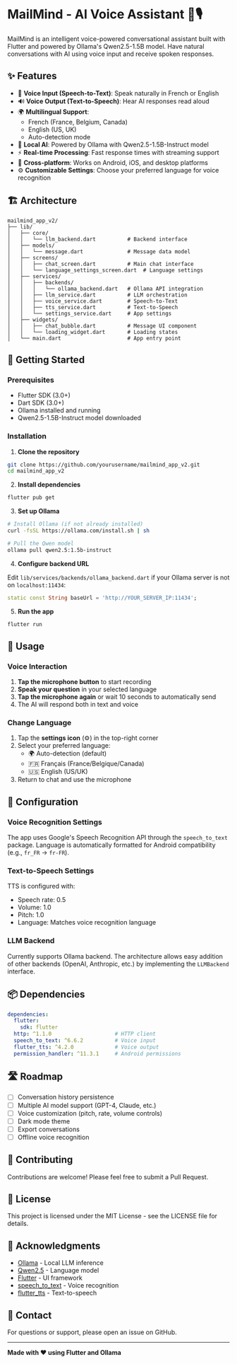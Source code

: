 # MailMind - AI Voice Assistant 🤖🎙️

MailMind is an intelligent voice-powered conversational assistant built with Flutter and powered by Ollama's Qwen2.5-1.5B model. Have natural conversations with AI using voice input and receive spoken responses.

## ✨ Features

- 🎤 **Voice Input (Speech-to-Text)**: Speak naturally in French or English
- 🔊 **Voice Output (Text-to-Speech)**: Hear AI responses read aloud
- 🌍 **Multilingual Support**:
  - French (France, Belgium, Canada)
  - English (US, UK)
  - Auto-detection mode
- 🧠 **Local AI**: Powered by Ollama with Qwen2.5-1.5B-Instruct model
- ⚡ **Real-time Processing**: Fast response times with streaming support
- 📱 **Cross-platform**: Works on Android, iOS, and desktop platforms
- ⚙️ **Customizable Settings**: Choose your preferred language for voice recognition

## 🏗️ Architecture

```
mailmind_app_v2/
├── lib/
│   ├── core/
│   │   └── llm_backend.dart          # Backend interface
│   ├── models/
│   │   └── message.dart              # Message data model
│   ├── screens/
│   │   ├── chat_screen.dart          # Main chat interface
│   │   └── language_settings_screen.dart  # Language settings
│   ├── services/
│   │   ├── backends/
│   │   │   └── ollama_backend.dart   # Ollama API integration
│   │   ├── llm_service.dart          # LLM orchestration
│   │   ├── voice_service.dart        # Speech-to-Text
│   │   ├── tts_service.dart          # Text-to-Speech
│   │   └── settings_service.dart     # App settings
│   ├── widgets/
│   │   ├── chat_bubble.dart          # Message UI component
│   │   └── loading_widget.dart       # Loading states
│   └── main.dart                     # App entry point
```

## 🚀 Getting Started

### Prerequisites

- Flutter SDK (3.0+)
- Dart SDK (3.0+)
- Ollama installed and running
- Qwen2.5-1.5B-Instruct model downloaded

### Installation

1. **Clone the repository**
```bash
git clone https://github.com/yourusername/mailmind_app_v2.git
cd mailmind_app_v2
```

2. **Install dependencies**
```bash
flutter pub get
```

3. **Set up Ollama**
```bash
# Install Ollama (if not already installed)
curl -fsSL https://ollama.com/install.sh | sh

# Pull the Qwen model
ollama pull qwen2.5:1.5b-instruct
```

4. **Configure backend URL**

Edit `lib/services/backends/ollama_backend.dart` if your Ollama server is not on `localhost:11434`:
```dart
static const String baseUrl = 'http://YOUR_SERVER_IP:11434';
```

5. **Run the app**
```bash
flutter run
```

## 📱 Usage

### Voice Interaction

1. **Tap the microphone button** to start recording
2. **Speak your question** in your selected language
3. **Tap the microphone again** or wait 10 seconds to automatically send
4. The AI will respond both in text and voice

### Change Language

1. Tap the **settings icon** (⚙️) in the top-right corner
2. Select your preferred language:
   - 🌍 Auto-detection (default)
   - 🇫🇷 Français (France/Belgique/Canada)
   - 🇺🇸 English (US/UK)
3. Return to chat and use the microphone

## 🔧 Configuration

### Voice Recognition Settings

The app uses Google's Speech Recognition API through the `speech_to_text` package. Language is automatically formatted for Android compatibility (e.g., `fr_FR` → `fr-FR`).

### Text-to-Speech Settings

TTS is configured with:
- Speech rate: 0.5
- Volume: 1.0
- Pitch: 1.0
- Language: Matches voice recognition language

### LLM Backend

Currently supports Ollama backend. The architecture allows easy addition of other backends (OpenAI, Anthropic, etc.) by implementing the `LLMBackend` interface.

## 📦 Dependencies

```yaml
dependencies:
  flutter:
    sdk: flutter
  http: ^1.1.0                    # HTTP client
  speech_to_text: ^6.6.2          # Voice input
  flutter_tts: ^4.2.0             # Voice output
  permission_handler: ^11.3.1     # Android permissions
```

## 🛣️ Roadmap

- [ ] Conversation history persistence
- [ ] Multiple AI model support (GPT-4, Claude, etc.)
- [ ] Voice customization (pitch, rate, volume controls)
- [ ] Dark mode theme
- [ ] Export conversations
- [ ] Offline voice recognition

## 🤝 Contributing

Contributions are welcome! Please feel free to submit a Pull Request.

## 📄 License

This project is licensed under the MIT License - see the LICENSE file for details.

## 🙏 Acknowledgments

- [Ollama](https://ollama.com/) - Local LLM inference
- [Qwen2.5](https://qwenlm.github.io/) - Language model
- [Flutter](https://flutter.dev/) - UI framework
- [speech_to_text](https://pub.dev/packages/speech_to_text) - Voice recognition
- [flutter_tts](https://pub.dev/packages/flutter_tts) - Text-to-speech

## 📧 Contact

For questions or support, please open an issue on GitHub.

---

**Made with ❤️ using Flutter and Ollama**
